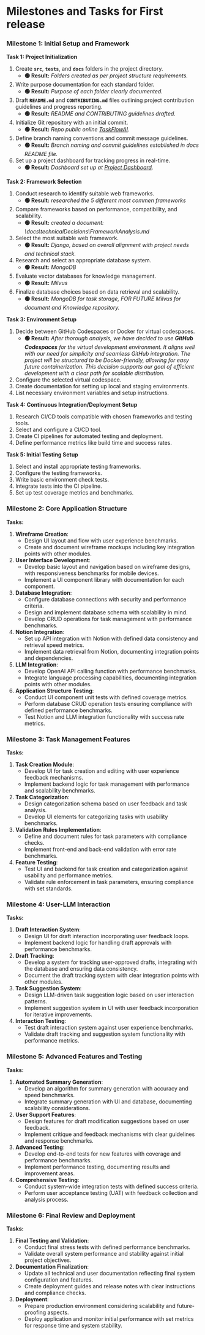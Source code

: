 # Milestones and Tasks for First release

### **Milestone 1: Initial Setup and Framework**

**Task 1: Project Initialization**

1. Create **`src`**, **`tests`**, and **`docs`** folders in the project directory. 
    - **🟢 Result:** _Folders created as per project structure requirements._
2. Write purpose documentation for each standard folder.
    - **🟢 Result:** _Purpose of each folder clearly documented._
3. Draft **`README.md`** and **`CONTRIBUTING.md`** files outlining project contribution guidelines and progress reporting.
    - **🟢 Result:** _README and CONTRIBUTING guidelines drafted._
4. Initialize Git repository with an initial commit.
    - **🟢 Result:** _Repo public online [TaskFlowAI](https://github.com/dariofavaron/TaskFlowAI)._
5. Define branch naming conventions and commit message guidelines.
    - **🟢 Result:** _Branch naming and commit guidelines established in docs README file._
6. Set up a project dashboard for tracking progress in real-time.
    - **🟢 Result:** _Dashboard set up at [Project Dashboard](https://github.com/users/dariofavaron/projects/3/views/2)._

**Task 2: Framework Selection**

1. Conduct research to identify suitable web frameworks.
    - **🟢 Result:** _researched the 5 different most commen frameworks_
2. Compare frameworks based on performance, compatibility, and scalability.
    - **🟢 Result:** _created a document: \docs\technicalDecisions\FrameworkAnalysis.md_
3. Select the most suitable web framework.
    - **🟢 Result:** _Django, based on overall alignment with project needs and technical stack._
4. Research and select an appropriate database system.
    - **🟢 Result:** _MongoDB_
5. Evaluate vector databases for knowledge management.
    - **🟢 Result:** _Milvus_
6. Finalize database choices based on data retrieval and scalability.
    - **🟢 Result:** _MongoDB for task storage, FOR FUTURE Milvus for document and Knowledge repository._

**Task 3: Environment Setup**

1. Decide between GitHub Codespaces or Docker for virtual codespaces.
    -  **🟢 Result:** _After thorough analysis, we have decided to use **GitHub Codespaces** for the virtual development environment. It aligns well with our need for simplicity and seamless GitHub integration. The project will be structured to be Docker-friendly, allowing for easy future containerization. This decision supports our goal of efficient development with a clear path for scalable distribution._
2. Configure the selected virtual codespace.
3. Create documentation for setting up local and staging environments.
4. List necessary environment variables and setup instructions.

**Task 4: Continuous Integration/Deployment Setup**

1. Research CI/CD tools compatible with chosen frameworks and testing tools.
2. Select and configure a CI/CD tool.
3. Create CI pipelines for automated testing and deployment.
4. Define performance metrics like build time and success rates.

**Task 5: Initial Testing Setup**

1. Select and install appropriate testing frameworks.
2. Configure the testing frameworks.
3. Write basic environment check tests.
4. Integrate tests into the CI pipeline.
5. Set up test coverage metrics and benchmarks.

### **Milestone 2: Core Application Structure**

**Tasks:**

1. **Wireframe Creation**:
    - Design UI layout and flow with user experience benchmarks.
    - Create and document wireframe mockups including key integration points with other modules.
2. **User Interface Development**:
    - Develop basic layout and navigation based on wireframe designs, with responsiveness benchmarks for mobile devices.
    - Implement a UI component library with documentation for each component.
3. **Database Integration**:
    - Configure database connections with security and performance criteria.
    - Design and implement database schema with scalability in mind.
    - Develop CRUD operations for task management with performance benchmarks.
4. **Notion Integration**:
    - Set up API integration with Notion with defined data consistency and retrieval speed metrics.
    - Implement data retrieval from Notion, documenting integration points and dependencies.
5. **LLM Integration**:
    - Develop OpenAI API calling function with performance benchmarks.
    - Integrate language processing capabilities, documenting integration points with other modules.
6. **Application Structure Testing**:
    - Conduct UI component unit tests with defined coverage metrics.
    - Perform database CRUD operation tests ensuring compliance with defined performance benchmarks.
    - Test Notion and LLM integration functionality with success rate metrics.

### **Milestone 3: Task Management Features**

**Tasks:**

1. **Task Creation Module**:
    - Develop UI for task creation and editing with user experience feedback mechanisms.
    - Implement backend logic for task management with performance and scalability benchmarks.
2. **Task Categorization**:
    - Design categorization schema based on user feedback and task analysis.
    - Develop UI elements for categorizing tasks with usability benchmarks.
3. **Validation Rules Implementation**:
    - Define and document rules for task parameters with compliance checks.
    - Implement front-end and back-end validation with error rate benchmarks.
4. **Feature Testing**:
    - Test UI and backend for task creation and categorization against usability and performance metrics.
    - Validate rule enforcement in task parameters, ensuring compliance with set standards.

### **Milestone 4: User-LLM Interaction**

**Tasks:**

1. **Draft Interaction System**:
    - Design UI for draft interaction incorporating user feedback loops.
    - Implement backend logic for handling draft approvals with performance benchmarks.
2. **Draft Tracking**:
    - Develop a system for tracking user-approved drafts, integrating with the database and ensuring data consistency.
    - Document the draft tracking system with clear integration points with other modules.
3. **Task Suggestion System**:
    - Design LLM-driven task suggestion logic based on user interaction patterns.
    - Implement suggestion system in UI with user feedback incorporation for iterative improvements.
4. **Interaction Testing**:
    - Test draft interaction system against user experience benchmarks.
    - Validate draft tracking and suggestion system functionality with performance metrics.

### **Milestone 5: Advanced Features and Testing**

**Tasks:**

1. **Automated Summary Generation**:
    - Develop an algorithm for summary generation with accuracy and speed benchmarks.
    - Integrate summary generation with UI and database, documenting scalability considerations.
2. **User Support Features**:
    - Design features for draft modification suggestions based on user feedback.
    - Implement critique and feedback mechanisms with clear guidelines and response benchmarks.
3. **Advanced Testing**:
    - Develop end-to-end tests for new features with coverage and performance benchmarks.
    - Implement performance testing, documenting results and improvement areas.
4. **Comprehensive Testing**:
    - Conduct system-wide integration tests with defined success criteria.
    - Perform user acceptance testing (UAT) with feedback collection and analysis process.

### **Milestone 6: Final Review and Deployment**

**Tasks:**

1. **Final Testing and Validation**:
    - Conduct final stress tests with defined performance benchmarks.
    - Validate overall system performance and stability against initial project objectives.
2. **Documentation Finalization**:
    - Update all technical and user documentation reflecting final system configuration and features.
    - Create deployment guides and release notes with clear instructions and compliance checks.
3. **Deployment**:
    - Prepare production environment considering scalability and future-proofing aspects.
    - Deploy application and monitor initial performance with set metrics for response time and system stability.